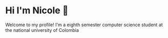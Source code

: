 # Hi I'm Nicole 👋

Welcome to my profile! I'm a eighth semester computer science student at the national university of Colombia

